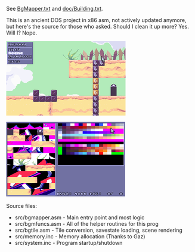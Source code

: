 See [BgMapper.txt](doc/BgMapper.txt) and [doc/Building.txt](Building.txt).

This is an ancient DOS project in x86 asm, not actively updated anymore, but here's the source for those who asked. Should I clean it up more? Yes. Will I? Nope.

![Scene Viewer](doc/ScreenShot0.png "Scene Viewer showing Dottie dreads nought by Goldlocke https://goldlocke.itch.io/dottie-dreads-nought")

![VRAM Graphics Viewer](doc/ScreenShot1.png "VRAM Graphics Viewer showing Dottie dreads nought by Goldlocke https://goldlocke.itch.io/dottie-dreads-nought")

Source files:
- src/bgmapper.asm - Main entry point and most logic
- src/bgmfuncs.asm - All of the helper routines for this prog
- src/bgtile.asm - Tile conversion, savestate loading, scene rendering
- src/memory.inc - Memory allocation (Thanks to Gaz)
- src/system.inc - Program startup/shutdown
